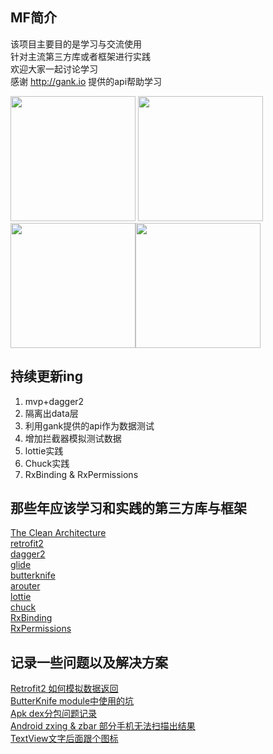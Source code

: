## MF简介  
该项目主要目的是学习与交流使用  
针对主流第三方库或者框架进行实践  
欢迎大家一起讨论学习  
感谢 http://gank.io 提供的api帮助学习  

<img src="https://github.com/zhujian1989/mf/blob/master/screenshot/1.png" width="200"> <img src="https://github.com/zhujian1989/mf/blob/master/screenshot/2.png" width="200"> <img src="https://github.com/zhujian1989/mf/blob/master/screenshot/3.png" width="200"><img src="https://github.com/zhujian1989/mf/blob/master/screenshot/4.png" width="200">

## 持续更新ing 
1.  mvp+dagger2  
2.  隔离出data层  
3.  利用gank提供的api作为数据测试  
4.  增加拦截器模拟测试数据  
5.  lottie实践  
6.  Chuck实践
7.  RxBinding & RxPermissions

## 那些年应该学习和实践的第三方库与框架

[The Clean Architecture](http://blog.8thlight.com/uncle-bob/2012/08/13/the-clean-architecture.html)   
[retrofit2](https://github.com/square/retrofit)   
[dagger2](https://github.com/google/dagger)   
[glide](https://github.com/bumptech/glide)   
[butterknife](https://github.com/JakeWharton/butterknife)   
[arouter](https://github.com/alibaba/ARouter)  
[lottie](https://github.com/airbnb/lottie-android)   
[chuck](https://github.com/jgilfelt/chuck)   
[RxBinding](https://github.com/JakeWharton/RxBinding)   
[RxPermissions](https://github.com/tbruyelle/RxPermissions)   

 

## 记录一些问题以及解决方案 
[Retrofit2 如何模拟数据返回](http://www.jianshu.com/p/357443b76185)   
[ButterKnife module中使用的坑](http://www.jianshu.com/p/65bab5cc4c25)   
[Apk dex分包问题记录](http://www.jianshu.com/p/7eb228d56d76)   
[Android zxing & zbar 部分手机无法扫描出结果](http://www.jianshu.com/p/c0d753341cd4)  
[TextView文字后面跟个图标](http://www.jianshu.com/p/45398d3ed96b) 



